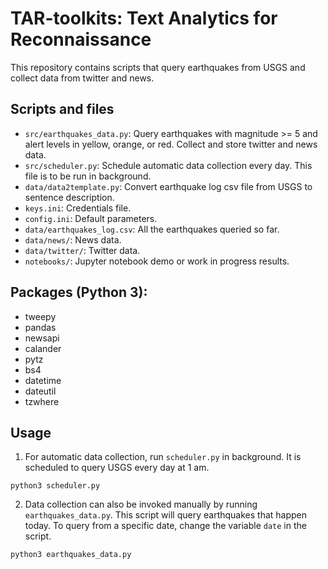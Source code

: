 # TAR-toolkits: Text Analytics for Reconnaissance

This repository contains scripts that query earthquakes from USGS and collect data from twitter and news.

## Scripts and files
- `src/earthquakes_data.py`: Query earthquakes with magnitude >= 5 and alert levels in yellow, orange, or red. Collect and store twitter and news data.
- `src/scheduler.py`: Schedule automatic data collection every day. This file is to be run in background.
- `data/data2template.py`: Convert earthquake log csv file from USGS to sentence description.
- `keys.ini`: Credentials file.
- `config.ini`: Default parameters.
- `data/earthquakes_log.csv`: All the earthquakes queried so far.
- `data/news/`: News data.
- `data/twitter/`: Twitter data.
- `notebooks/`: Jupyter notebook demo or work in progress results.

## Packages (Python 3):
- tweepy
- pandas
- newsapi
- calander
- pytz
- bs4
- datetime
- dateutil
- tzwhere

## Usage
1. For automatic data collection, run `scheduler.py` in background. It is scheduled to query USGS every day at 1 am.
```
python3 scheduler.py
```

2. Data collection can also be invoked manually by running `earthquakes_data.py`. This script will query earthquakes that happen today. To query from a specific date, change the variable `date` in the script.
```
python3 earthquakes_data.py
```
